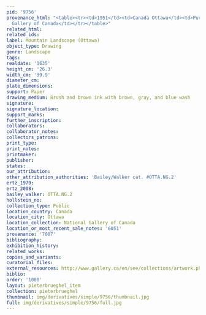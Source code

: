 ```yaml
---
pid: '9756'
provenance_html: "<table><tr><td>1951</td><td>Canada Ottawa</td><td>Purchased by National
  Gallery of Canada</td></tr></table>"
related_html: 
related_ids: 
label: Mountain Landscape (Ottawa)
object_type: Drawing
genre: Landscape
tags: 
realdate: '1635'
height_cm: '26.3'
width_cm: '39.9'
diameter_cm: 
plate_dimensions: 
support: Paper
drawing_medium: Brush and brown ink with brown, gray, and blue wash
signature: 
signature_location: 
support_marks: 
further_inscription: 
collaborators: 
collaborator_notes: 
collectors_patrons: 
print_type: 
print_notes: 
printmaker: 
publisher: 
states: 
our_attribution: 
other_attribution_authorities: 'Bailey/Walker cat. #OTTA.NG.2'
ertz_1979: 
ertz_2008: 
bailey_walker: OTTA.NG.2
hollstein_no: 
collection_type: Public
location_country: Canada
location_city: Ottawa
location_collection: National Gallery of Canada
location_or_most_recent_sale_notes: '6051'
provenance: '7007'
bibliography: 
exhibition_history: 
related_works: 
copies_and_variants: 
curatorial_files: 
external_resources: http://www.gallery.ca/en/see/collections/artwork.php?mkey=3533
biblio: 
order: '1080'
layout: pieterbrueghel_item
collection: pieterbrueghel
thumbnail: img/derivatives/simple/9756/thumbnail.jpg
full: img/derivatives/simple/9756/full.jpg
---
```

